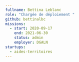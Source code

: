 ```yaml
---
fullname: Bettina Leblanc
role: "Chargée de déploiement "
github: bettinalbc
missions:
  - start: 2020-09-17
    end: 2021-06-30
    status: admin
    employer: DGALN
startups:
  - aides-territoires
---
```

